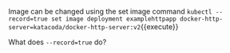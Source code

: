 Image can be changed using the set image command
`kubectl --record=true set image deployment examplehttpapp docker-http-server=katacoda/docker-http-server:v2`{{execute}}

What does `--record=true` do?

